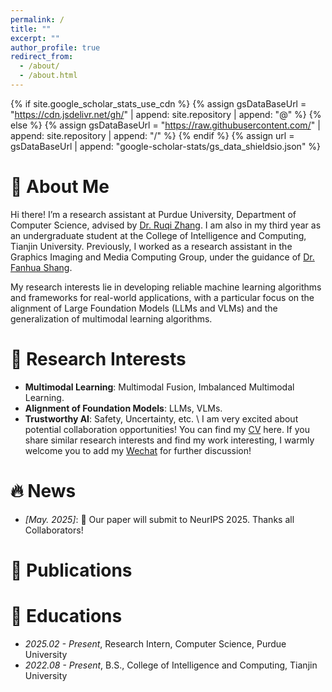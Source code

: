 ```yaml
---
permalink: /
title: ""
excerpt: ""
author_profile: true
redirect_from: 
  - /about/
  - /about.html
---
```


{% if site.google_scholar_stats_use_cdn %}
{% assign gsDataBaseUrl = "https://cdn.jsdelivr.net/gh/" | append: site.repository | append: "@" %}
{% else %}
{% assign gsDataBaseUrl = "https://raw.githubusercontent.com/" | append: site.repository | append: "/" %}
{% endif %}
{% assign url = gsDataBaseUrl | append: "google-scholar-stats/gs_data_shieldsio.json" %}

<span class='anchor' id='about-me'></span>

# 👀 About Me
Hi there! I’m a research assistant at Purdue University, Department of Computer Science, advised by [Dr. Ruqi Zhang](https://ruqizhang.github.io/). I am also in my third year as an undergraduate student at the College of Intelligence and Computing, Tianjin University. Previously, I worked as a research assistant in the Graphics Imaging and Media Computing Group, under the guidance of [Dr. Fanhua Shang](https://sites.google.com/site/fanhua217/home).

My research interests lie in developing reliable machine learning algorithms and frameworks for real-world applications, with a particular focus on the alignment of Large Foundation Models (LLMs and VLMs) and the generalization of multimodal learning algorithms.


# 🧩 Research Interests
- **Multimodal Learning**: Multimodal Fusion, Imbalanced Multimodal Learning.  
- **Alignment of Foundation Models**: LLMs, VLMs.  
- **Trustworthy AI**: Safety, Uncertainty, etc. \\
I am very excited about potential collaboration opportunities! You can find my [CV](../assets/CV-Jinhua%20Si-EN.pdf) here. If you share similar research interests and find my work interesting, I warmly welcome you to add my [Wechat](../images/wechat.jpg) for further discussion!


# 🔥 News
- *[May. 2025]*: 🎉 Our paper will submit to NeurIPS 2025. Thanks all Collaborators!


# 📝 Publications 



# 📖 Educations
- *2025.02 - Present*, Research Intern, Computer Science, Purdue University
- *2022.08 - Present*, B.S., College of Intelligence and Computing, Tianjin University 

